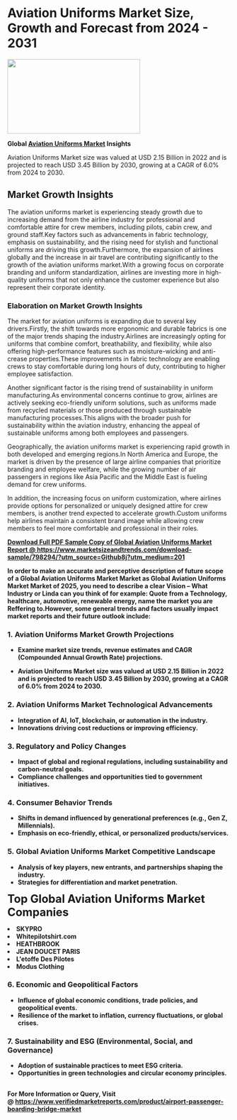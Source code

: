<H1>Aviation Uniforms Market Size, Growth and Forecast from 2024 - 2031</H1><img class="aligncenter size-medium wp-image-584254" src="https://thirdeyenews.in/wp-content/uploads/2024/09/Global-Market-Research-300x168.jpeg" alt="" width="300" height="168" /><p><strong>Global&nbsp;<a href="https://www.marketsizeandtrends.com/download-sample/798294/?utm_source=Github8j?utm_medium=201">Aviation Uniforms Market</a> Insights</strong></p><p>Aviation Uniforms Market size was valued at USD 2.15 Billion in 2022 and is projected to reach USD 3.45 Billion by 2030, growing at a CAGR of 6.0% from 2024 to 2030.</p><p><h2>Market Growth Insights</h2> <p>The aviation uniforms market is experiencing steady growth due to increasing demand from the airline industry for professional and comfortable attire for crew members, including pilots, cabin crew, and ground staff.Key factors such as advancements in fabric technology, emphasis on sustainability, and the rising need for stylish and functional uniforms are driving this growth.Furthermore, the expansion of airlines globally and the increase in air travel are contributing significantly to the growth of the aviation uniforms market.With a growing focus on corporate branding and uniform standardization, airlines are investing more in high-quality uniforms that not only enhance the customer experience but also represent their corporate identity.</p> <p><strong><a href="sample-link.com"></a></strong></p> <h3>Elaboration on Market Growth Insights</h3> <p>The market for aviation uniforms is expanding due to several key drivers.Firstly, the shift towards more ergonomic and durable fabrics is one of the major trends shaping the industry.Airlines are increasingly opting for uniforms that combine comfort, breathability, and flexibility, while also offering high-performance features such as moisture-wicking and anti-crease properties.These improvements in fabric technology are enabling crews to stay comfortable during long hours of duty, contributing to higher employee satisfaction.</p> <p>Another significant factor is the rising trend of sustainability in uniform manufacturing.As environmental concerns continue to grow, airlines are actively seeking eco-friendly uniform solutions, such as uniforms made from recycled materials or those produced through sustainable manufacturing processes.This aligns with the broader push for sustainability within the aviation industry, enhancing the appeal of sustainable uniforms among both employees and passengers.</p> <p>Geographically, the aviation uniforms market is experiencing rapid growth in both developed and emerging regions.In North America and Europe, the market is driven by the presence of large airline companies that prioritize branding and employee welfare, while the growing number of air passengers in regions like Asia Pacific and the Middle East is fueling demand for crew uniforms.</p> <p>In addition, the increasing focus on uniform customization, where airlines provide options for personalized or uniquely designed attire for crew members, is another trend expected to accelerate growth.Custom uniforms help airlines maintain a consistent brand image while allowing crew members to feel more comfortable and professional in their roles.</p> <p><strong><a href="more-link.com"></p><p><span class=""><strong>Download Full PDF Sample Copy of Global Aviation Uniforms Market Report</strong> @ <a href="https://www.marketsizeandtrends.com/download-sample/798294/?utm_source=Github8j?utm_medium=201" target="_blank">https://www.marketsizeandtrends.com/download-sample/798294/?utm_source=Github8j?utm_medium=201</a></span></p><p>In order to make an accurate and perceptive description of future scope of a Global&nbsp;Aviation Uniforms Market Market as Global&nbsp;Aviation Uniforms Market Market of 2025, you need to describe a clear Vision &ndash; What Industry or Linda can you think of for example: Quote from a Technology, healthcare, automotive, renewable energy, name the market you are Reffering to.However, some general trends and factors usually impact market reports and their future outlook include:</p><h3>1.&nbsp;<strong>Aviation Uniforms Market Growth Projections</strong></h3><ul><li>Examine market size trends, revenue estimates and CAGR (Compounded Annual Growth Rate) projections.</li><li><p>Aviation Uniforms Market size was valued at USD 2.15 Billion in 2022 and is projected to reach USD 3.45 Billion by 2030, growing at a CAGR of 6.0% from 2024 to 2030.</p></li></ul><h3>2.&nbsp;<strong>Aviation Uniforms Market Technological Advancements</strong></h3><ul><li>Integration of AI, IoT, blockchain, or automation in the industry.</li><li>Innovations driving cost reductions or improving efficiency.</li></ul><h3>3.&nbsp;<strong>Regulatory and Policy Changes</strong></h3><ul><li>Impact of global and regional regulations, including sustainability and carbon-neutral goals.</li><li>Compliance challenges and opportunities tied to government initiatives.</li></ul><h3>4.&nbsp;<strong>Consumer Behavior Trends</strong></h3><ul><li>Shifts in demand influenced by generational preferences (e.g., Gen Z, Millennials).</li><li>Emphasis on eco-friendly, ethical, or personalized products/services.</li></ul><h3>5.&nbsp;<strong>Global Aviation Uniforms Market Competitive Landscape</strong></h3><ul><li>Analysis of key players, new entrants, and partnerships shaping the industry.</li><li>Strategies for differentiation and market penetration.</li></ul><p data-pm-slice="1 1 []"><span style="color: inherit; font-family: inherit; font-size: 25px;">Top Global Aviation Uniforms Market Companies</span></p><div class="" data-test-id=""><p><li>SKYPRO</li><li> Whitepilotshirt.com</li><li> HEATHBROOK</li><li> JEAN DOUCET PARIS</li><li> L'etoffe Des Pilotes</li><li> Modus Clothing</li></p></div><h3>6.&nbsp;<strong>Economic and Geopolitical Factors</strong></h3><ul><li>Influence of global economic conditions, trade policies, and geopolitical events.</li><li>Resilience of the market to inflation, currency fluctuations, or global crises.</li></ul><h3>7.&nbsp;<strong>Sustainability and ESG (Environmental, Social, and Governance)</strong></h3><ul><li>Adoption of sustainable practices to meet ESG criteria.</li><li>Opportunities in green technologies and circular economy principles.</li></ul><h2><strong style="font-size: 14px;">For More Information or Query, Visit @&nbsp;</strong><a style="background-color: #ffffff; font-size: 14px;" href="https://www.marketsizeandtrends.com/report/aviation-uniforms-market/" target="_blank">https://www.verifiedmarketreports.com/product/airport-passenger-boarding-bridge-market</a></h2>